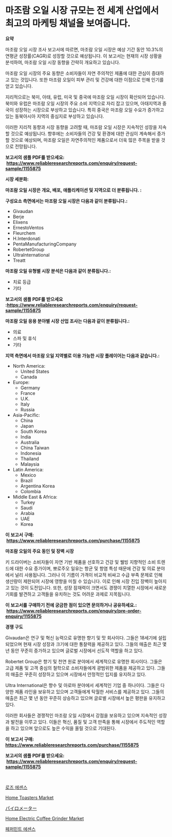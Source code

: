 <p><h1>마조람 오일 시장 규모는 전 세계 산업에서 최고의 마케팅 채널을 보여줍니다.</h1></p><p><strong>요약</strong></p>
<p><p>마조람 오일 시장 조사 보고서에 따르면, 마조람 오일 시장은 예상 기간 동안 10.3%의 연평균 성장률(CAGR)로 성장할 것으로 예상됩니다. 이 보고서는 현재의 시장 상황을 분석하여, 마조람 오일 시장 동향을 간략히 개요하고 있습니다. </p><p>마조람 오일 시장의 주요 동향은 소비자들이 자연 주의적인 제품에 대한 관심이 증대하고 있는 것입니다. 또한 마조람 오일이 피부 관리 및 건강에 대한 이점으로 인해 인기를 얻고 있습니다.</p><p>지리적으로는 북미, 아태, 유럽, 미국 및 중국에 마조람 오일 시장이 확산되어 있습니다. 북미와 유럽은 마조람 오일 시장의 주요 소비 지역으로 자리 잡고 있으며, 아태지역과 중국이 성장하는 시장으로 부상하고 있습니다. 특히 중국은 마조람 오일 수요가 증가하고 있는 동북아시아 지역의 중심지로 부상하고 있습니다.</p><p>이러한 지리적 동향과 시장 동향을 고려할 때, 마조람 오일 시장은 지속적인 성장을 지속할 것으로 예상됩니다. 향후에는 소비자들의 건강 및 환경에 대한 관심이 계속해서 증가할 것으로 예상되며, 마조람 오일은 자연주의적인 제품으로서 더욱 많은 주목을 받을 것으로 전망됩니다.</p></p>
<p><strong>보고서의 샘플 PDF를 받으세요: &nbsp;<a href="https://www.reliableresearchreports.com/enquiry/request-sample/1155875">https://www.reliableresearchreports.com/enquiry/request-sample/1155875</a></strong></p>
<p><strong>시장 세분화:</strong></p>
<p><strong> 마조람 오일 시장은 개요, 배포, 애플리케이션 및 지역으로 더 분류됩니다. :</strong></p>
<p><strong>구성요소 측면에서는 마조람 오일 시장은 다음과 같이 분류됩니다.:</strong></p>
<p><ul><li>Givaudan</li><li>Berje</li><li>Elixens</li><li>ErnestoVentos</li><li>Fleurchem</li><li>H.Interdonati</li><li>PentaManufacturingCompany</li><li>RobertetGroup</li><li>UltraInternational</li><li>Treatt</li></ul></p>
<p><strong> 마조람 오일 유형별 시장 분석은 다음과 같이 분류됩니다.:</strong></p>
<p><ul><li>치료 등급</li><li>기타</li></ul></p>
<p><strong>보고서의 샘플 PDF를 받으세요 :<a href="https://www.reliableresearchreports.com/enquiry/request-sample/1155875">https://www.reliableresearchreports.com/enquiry/request-sample/1155875</a></strong></p>
<p><strong> 마조람 오일 응용 분야별 시장 산업 조사는 다음과 같이 분류됩니다.:</strong></p>
<p><ul><li>의료</li><li>스파 및 휴식</li><li>기타</li></ul></p>
<p><strong>지역 측면에서 마조람 오일 지역별로 이용 가능한 시장 플레이어는 다음과 같습니다.:</strong></p>
<p><ul>
    <li>
        North America:
        <ul>
            <li>United States</li>
            <li>Canada</li>
        </ul>
    </li>
    <li>
        Europe:
        <ul>
            <li>Germany</li>
            <li>France</li>
            <li>U.K.</li>
            <li>Italy</li>
            <li>Russia</li>
        </ul>
    </li>
    <li>
        Asia-Pacific:
        <ul>
            <li>China</li>
            <li>Japan</li>
            <li>South Korea</li>
            <li>India</li>
            <li>Australia</li>
            <li>China Taiwan</li>
            <li>Indonesia</li>
            <li>Thailand</li>
            <li>Malaysia</li>
        </ul>
    </li>
    <li>
        Latin America:
        <ul>
            <li>Mexico</li>
            <li>Brazil</li>
            <li>Argentina Korea</li>
            <li>Colombia</li>
        </ul>
    </li>
    <li>
        Middle East & Africa:
        <ul>
            <li>Turkey</li>
            <li>Saudi</li>
            <li>Arabia</li>
            <li>UAE</li>
            <li>Korea</li>
        </ul>
    </li>
    </ul></p>
<p><strong>이 보고서 구매: &nbsp;<a href="https://www.reliableresearchreports.com/purchase/1155875">https://www.reliableresearchreports.com/purchase/1155875</a></strong></p>
<p><strong>마조람 오일의 주요 동인 및 장벽 시장</strong></p>
<p><p>키 드라이버는 소비자들이 자연 기반 제품을 선호하고 건강 및 웰빙 지향적인 소비 트렌드에 대한 수요 증가이며, 뽀로주오 일유는 항균 및 항염 특성 때문에 건강 및 의료 분야에서 널리 사용됩니다. 그러나 이 기름이 가격이 비교적 비싸고 수급 부족 문제로 인해 생산량이 제한되어 시장에 영향을 미칠 수 있습니다. 이로 인해 시장 진입 장벽이 높아지고 있는 것이 도전입니다. 또한, 성장 잠재력이 크면서도 경쟁이 치열한 시장에서 새로운 기회를 발견하고 고객들을 유치하는 것도 어려운 과제로 지목됩니다.</p></p>
<p><strong>이 보고서를 구매하기 전에 궁금한 점이 있으면 문의하거나 공유하세요.: &nbsp;<a href="https://www.reliableresearchreports.com/enquiry/pre-order-enquiry/1155875">https://www.reliableresearchreports.com/enquiry/pre-order-enquiry/1155875</a></strong></p>
<p><strong>경쟁 구도</strong></p>
<p><p>Givaudan은 연구 및 혁신 능력으로 유명한 향기 및 맛 회사이다. 그들은 18세기에 설립되었으며 현재 시장 성장과 크기에 대한 통찰력을 제공하고 있다. 그들의 매출은 최근 몇 년 동안 꾸준히 증가하고 있으며 글로벌 시장에서 선도적 역할을 하고 있다.</p><p>Robertet Group은 향기 및 천연 원료 분야에서 세계적으로 유명한 회사이다. 그들은 고급 제품 및 고객 중심의 철학으로 소비자들에게 광범위한 제품을 제공하고 있다. 그들의 매출은 꾸준히 성장하고 있으며 시장에서 안정적인 입지를 유지하고 있다.</p><p>Ultra International은 향수 및 아로마 분야에서 세계적인 기업 중 하나이다. 그들은 다양한 제품 라인을 보유하고 있으며 고객들에게 탁월한 서비스를 제공하고 있다. 그들의 매출은 최근 몇 년 동안 꾸준히 상승하고 있으며 글로벌 시장에서 높은 평판을 유지하고 있다.</p><p>이러한 회사들은 경쟁적인 마조람 오일 시장에서 강점을 보유하고 있으며 지속적인 성장과 발전을 이루고 있다. 이들은 혁신, 품질 및 고객 만족을 통해 시장에서 주도적인 역할을 하고 있으며 앞으로도 높은 수익을 올릴 것으로 기대된다.</p></p>
<p><strong>이 보고서 구매: &nbsp; <a href="https://www.reliableresearchreports.com/purchase/1155875">https://www.reliableresearchreports.com/purchase/1155875</a></strong></p>
<p><strong>보고서의 샘플 PDF를 받으세요: &nbsp;<a href="https://www.reliableresearchreports.com/enquiry/request-sample/1155875">https://www.reliableresearchreports.com/enquiry/request-sample/1155875</a></strong><strong></strong></p>
<p>&nbsp;</p>
<p><p><a href="https://github.com/crfsywufhm81415/Market-Research-Report-List-1/blob/main/89384223583.md">로즈 에센스</a></p><p><a href="https://github.com/Krish2023na/Market-Research-Report-List-3/blob/main/home-toasters-market.md">Home Toasters Market</a></p><p><a href="https://github.com/cnnriuez22368/Market-Research-Report-List-1/blob/main/12151933999.md">パイロメーター</a></p><p><a href="https://github.com/RickHolmes3/Market-Research-Report-List-4/blob/main/home-electric-coffee-grinder-market.md">Home Electric Coffee Grinder Market</a></p><p><a href="https://github.com/vs10l4sfg5c/Market-Research-Report-List-1/blob/main/42447733584.md">페퍼민트 에센스</a></p></p>